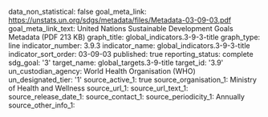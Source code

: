 data_non_statistical: false
goal_meta_link: https://unstats.un.org/sdgs/metadata/files/Metadata-03-09-03.pdf
goal_meta_link_text: United Nations Sustainable Development Goals Metadata (PDF 213
  KB)
graph_title: global_indicators.3-9-3-title
graph_type: line
indicator_number: 3.9.3
indicator_name: global_indicators.3-9-3-title
indicator_sort_order: 03-09-03
published: true
reporting_status: complete
sdg_goal: '3'
target_name: global_targets.3-9-title
target_id: '3.9'
un_custodian_agency: World Health Organisation (WHO)
un_designated_tier: '1'
source_active_1: true
source_organisation_1: Ministry of Health and Wellness
source_url_1: 
source_url_text_1: 
source_release_date_1: 
source_contact_1: 
source_periodicity_1: Annually
source_other_info_1: 